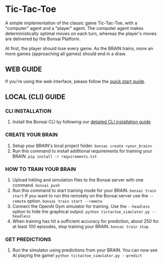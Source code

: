 # Tic-Tac-Toe
A simple implementation of the classic game Tic-Tac-Toe, with a "computer" agent and a "player" agent. The computer agent makes deterministically optimal moves on each turn, whereas the player's moves are delivered by the Bonsai Platform.

At first, the player should lose every game. As the BRAIN trains, more an more games (approaching all games) should end in a draw.


## WEB GUIDE

If you're using the web interface, please follow the [quick start guide](http://docs.bons.ai/guides/getting-started.html).

## LOCAL (CLI) GUIDE

### CLI INSTALLATION
1. Install the Bonsai CLI by following our [detailed CLI installation guide](https://docs.bons.ai/guides/cli-install-guide.html)

### CREATE YOUR BRAIN
1. Setup your BRAIN's local project folder.
       `bonsai create <your_brain>`
2. Run this command to install additional requirements for training your BRAIN.
       `pip install -r requirements.txt`

### HOW TO TRAIN YOUR BRAIN
1. Upload Inkling and simulation files to the Bonsai server with one command.
       `bonsai push`
2. Run this command to start training mode for your BRAIN.
       `bonsai train start`
   If you want to run this remotely on the Bonsai server use the `--remote` option.
       `bonsai train start --remote`
3. Connect the OpenAI Gym simulator for training. Use the `--headless` option to hide the graphical output.
       `python tictactoe_simulator.py --headless`
4. When training has hit a sufficient accuracy for prediction, about 250 for at least 100 episodes, stop training your BRAIN.
       `bonsai train stop`

### GET PREDICTIONS
1. Run the simulator using predictions from your BRAIN. You can now see AI playing the game!
       `python tictactoe_simulator.py --predict`
